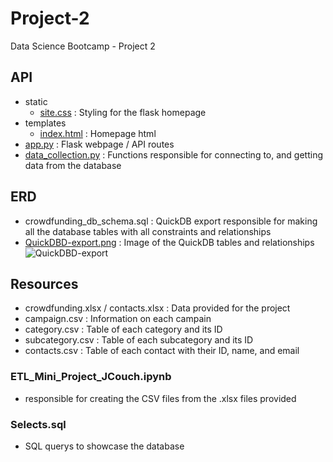 # Project-2
Data Science Bootcamp - Project 2

## API
- static
  - [site.css](https://github.com/Jadon55/Project-2/blob/main/API/static/site.css) : Styling for the flask homepage
- templates
  - [index.html](https://github.com/Jadon55/Project-2/blob/main/API/templates/index.html) : Homepage html
- [app.py](https://github.com/Jadon55/Project-2/blob/main/API/app.py) : Flask webpage / API routes
- [data_collection.py](https://github.com/Jadon55/Project-2/blob/main/API/data_collection.py) : Functions responsible for connecting to, and getting data from the database
  
## ERD
- crowdfunding_db_schema.sql : QuickDB export responsible for making all the database tables with all constraints and relationships
- [QuickDBD-export.png](https://github.com/Jadon55/Project-2/blob/main/ERD/crowdfunding_db_schema.sql) : Image of the QuickDB tables and relationships ![QuickDBD-export](https://github.com/Jadon55/Project-2/assets/78763124/9c155882-1a27-49ae-a9a0-cca407f332de)
  
## Resources
- crowdfunding.xlsx / contacts.xlsx : Data provided for the project
- campaign.csv : Information on each campain
- category.csv : Table of each category and its ID
- subcategory.csv : Table of each subcategory and its ID
- contacts.csv : Table of each contact with their ID, name, and email

### ETL_Mini_Project_JCouch.ipynb
- responsible for creating the CSV files from the .xlsx files provided

### Selects.sql
- SQL querys to showcase the database
